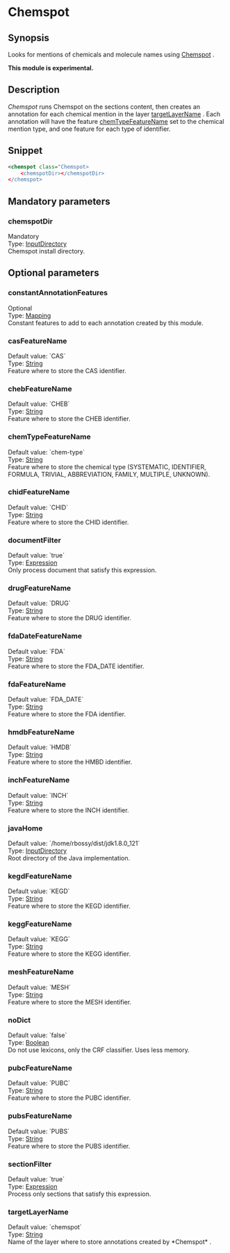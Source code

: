 <h1 class="module">Chemspot</h1>

## Synopsis

Looks for mentions of chemicals and molecule names using [Chemspot](https://www.informatik.hu-berlin.de/de/forschung/gebiete/wbi/resources/chemspot/chemspot) .

**This module is experimental.**

## Description

 *Chemspot* runs Chemspot on the sections content, then creates an annotation for each chemical mention in the layer <a href="#targetLayerName" class="param">targetLayerName</a> . Each annotation will have the feature <a href="#chemTypeFeatureName" class="param">chemTypeFeatureName</a> set to the chemical mention type, and one feature for each type of identifier.

## Snippet



```xml
<chemspot class="Chemspot>
    <chemspotDir></chemspotDir>
</chemspot>
```

## Mandatory parameters

<h3 id="chemspotDir" class="param">chemspotDir</h3>

<div class="param-level param-level-mandatory">Mandatory
</div>
<div class="param-type">Type: <a href="../converter/fr.inra.maiage.bibliome.util.files.InputDirectory" class="converter">InputDirectory</a>
</div>
Chemspot install directory.

## Optional parameters

<h3 id="constantAnnotationFeatures" class="param">constantAnnotationFeatures</h3>

<div class="param-level param-level-optional">Optional
</div>
<div class="param-type">Type: <a href="../converter/fr.inra.maiage.bibliome.alvisnlp.core.module.types.Mapping" class="converter">Mapping</a>
</div>
Constant features to add to each annotation created by this module.

<h3 id="casFeatureName" class="param">casFeatureName</h3>

<div class="param-level param-level-default-value">Default value: `CAS`
</div>
<div class="param-type">Type: <a href="../converter/java.lang.String" class="converter">String</a>
</div>
Feature where to store the CAS identifier.

<h3 id="chebFeatureName" class="param">chebFeatureName</h3>

<div class="param-level param-level-default-value">Default value: `CHEB`
</div>
<div class="param-type">Type: <a href="../converter/java.lang.String" class="converter">String</a>
</div>
Feature where to store the CHEB identifier.

<h3 id="chemTypeFeatureName" class="param">chemTypeFeatureName</h3>

<div class="param-level param-level-default-value">Default value: `chem-type`
</div>
<div class="param-type">Type: <a href="../converter/java.lang.String" class="converter">String</a>
</div>
Feature where to store the chemical type (SYSTEMATIC, IDENTIFIER, FORMULA, TRIVIAL, ABBREVIATION, FAMILY, MULTIPLE, UNKNOWN).

<h3 id="chidFeatureName" class="param">chidFeatureName</h3>

<div class="param-level param-level-default-value">Default value: `CHID`
</div>
<div class="param-type">Type: <a href="../converter/java.lang.String" class="converter">String</a>
</div>
Feature where to store the CHID identifier.

<h3 id="documentFilter" class="param">documentFilter</h3>

<div class="param-level param-level-default-value">Default value: `true`
</div>
<div class="param-type">Type: <a href="../converter/fr.inra.maiage.bibliome.alvisnlp.core.corpus.expressions.Expression" class="converter">Expression</a>
</div>
Only process document that satisfy this expression.

<h3 id="drugFeatureName" class="param">drugFeatureName</h3>

<div class="param-level param-level-default-value">Default value: `DRUG`
</div>
<div class="param-type">Type: <a href="../converter/java.lang.String" class="converter">String</a>
</div>
Feature where to store the DRUG identifier.

<h3 id="fdaDateFeatureName" class="param">fdaDateFeatureName</h3>

<div class="param-level param-level-default-value">Default value: `FDA`
</div>
<div class="param-type">Type: <a href="../converter/java.lang.String" class="converter">String</a>
</div>
Feature where to store the FDA_DATE identifier.

<h3 id="fdaFeatureName" class="param">fdaFeatureName</h3>

<div class="param-level param-level-default-value">Default value: `FDA_DATE`
</div>
<div class="param-type">Type: <a href="../converter/java.lang.String" class="converter">String</a>
</div>
Feature where to store the FDA identifier.

<h3 id="hmdbFeatureName" class="param">hmdbFeatureName</h3>

<div class="param-level param-level-default-value">Default value: `HMDB`
</div>
<div class="param-type">Type: <a href="../converter/java.lang.String" class="converter">String</a>
</div>
Feature where to store the HMBD identifier.

<h3 id="inchFeatureName" class="param">inchFeatureName</h3>

<div class="param-level param-level-default-value">Default value: `INCH`
</div>
<div class="param-type">Type: <a href="../converter/java.lang.String" class="converter">String</a>
</div>
Feature where to store the INCH identifier.

<h3 id="javaHome" class="param">javaHome</h3>

<div class="param-level param-level-default-value">Default value: `/home/rbossy/dist/jdk1.8.0_121`
</div>
<div class="param-type">Type: <a href="../converter/fr.inra.maiage.bibliome.util.files.InputDirectory" class="converter">InputDirectory</a>
</div>
Root directory of the Java implementation.

<h3 id="kegdFeatureName" class="param">kegdFeatureName</h3>

<div class="param-level param-level-default-value">Default value: `KEGD`
</div>
<div class="param-type">Type: <a href="../converter/java.lang.String" class="converter">String</a>
</div>
Feature where to store the KEGD identifier.

<h3 id="keggFeatureName" class="param">keggFeatureName</h3>

<div class="param-level param-level-default-value">Default value: `KEGG`
</div>
<div class="param-type">Type: <a href="../converter/java.lang.String" class="converter">String</a>
</div>
Feature where to store the KEGG identifier.

<h3 id="meshFeatureName" class="param">meshFeatureName</h3>

<div class="param-level param-level-default-value">Default value: `MESH`
</div>
<div class="param-type">Type: <a href="../converter/java.lang.String" class="converter">String</a>
</div>
Feature where to store the MESH identifier.

<h3 id="noDict" class="param">noDict</h3>

<div class="param-level param-level-default-value">Default value: `false`
</div>
<div class="param-type">Type: <a href="../converter/java.lang.Boolean" class="converter">Boolean</a>
</div>
Do not use lexicons, only the CRF classifier. Uses less memory.

<h3 id="pubcFeatureName" class="param">pubcFeatureName</h3>

<div class="param-level param-level-default-value">Default value: `PUBC`
</div>
<div class="param-type">Type: <a href="../converter/java.lang.String" class="converter">String</a>
</div>
Feature where to store the PUBC identifier.

<h3 id="pubsFeatureName" class="param">pubsFeatureName</h3>

<div class="param-level param-level-default-value">Default value: `PUBS`
</div>
<div class="param-type">Type: <a href="../converter/java.lang.String" class="converter">String</a>
</div>
Feature where to store the PUBS identifier.

<h3 id="sectionFilter" class="param">sectionFilter</h3>

<div class="param-level param-level-default-value">Default value: `true`
</div>
<div class="param-type">Type: <a href="../converter/fr.inra.maiage.bibliome.alvisnlp.core.corpus.expressions.Expression" class="converter">Expression</a>
</div>
Process only sections that satisfy this expression.

<h3 id="targetLayerName" class="param">targetLayerName</h3>

<div class="param-level param-level-default-value">Default value: `chemspot`
</div>
<div class="param-type">Type: <a href="../converter/java.lang.String" class="converter">String</a>
</div>
Name of the layer where to store annotations created by *Chemspot* .

